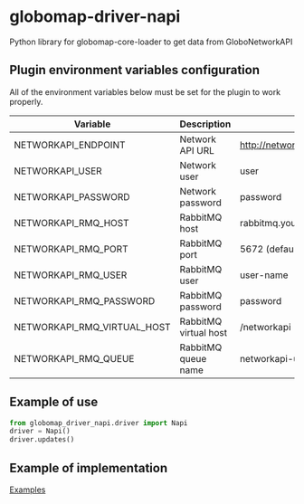 # globomap-driver-napi
Python library for globomap-core-loader to get data from GloboNetworkAPI

## Plugin environment variables configuration
All of the environment variables below must be set for the plugin to work properly.

| Variable                    |  Description            | Example                             |
|-----------------------------|-------------------------|-------------------------------------|
| NETWORKAPI_ENDPOINT         | Network API URL         | http://networkapi.domain.com:8080   |
| NETWORKAPI_USER             | Network user            | user                                |
| NETWORKAPI_PASSWORD         | Network password        | password                            |
| NETWORKAPI_RMQ_HOST         | RabbitMQ host           | rabbitmq.yourdomain.com             |
| NETWORKAPI_RMQ_PORT         | RabbitMQ port           | 5672 (default)                      |
| NETWORKAPI_RMQ_USER         | RabbitMQ user           | user-name                           |
| NETWORKAPI_RMQ_PASSWORD     | RabbitMQ password       | password                            |
| NETWORKAPI_RMQ_VIRTUAL_HOST | RabbitMQ virtual host   | /networkapi                         |
| NETWORKAPI_RMQ_QUEUE        | RabbitMQ queue name     | networkapi-updates                  |

## Example of use

```python
from globomap_driver_napi.driver import Napi
driver = Napi()
driver.updates()
```

## Example of implementation
[Examples](https://github.com/globocom/globomap-driver-napi/tree/master/doc/examples)
